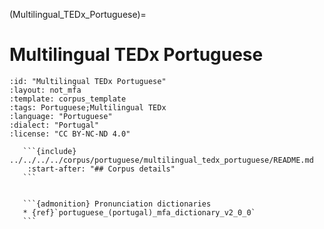 
(Multilingual_TEDx_Portuguese)=
# Multilingual TEDx Portuguese

``````{corpus} Multilingual TEDx Portuguese
:id: "Multilingual TEDx Portuguese"
:layout: not_mfa
:template: corpus_template
:tags: Portuguese;Multilingual TEDx
:language: "Portuguese"
:dialect: "Portugal"
:license: "CC BY-NC-ND 4.0"

   ```{include} ../../../../corpus/portuguese/multilingual_tedx_portuguese/README.md
    :start-after: "## Corpus details"
   ```


   ```{admonition} Pronunciation dictionaries
   * {ref}`portuguese_(portugal)_mfa_dictionary_v2_0_0`
   ```
``````
